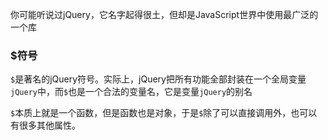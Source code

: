 你可能听说过jQuery，它名字起得很土，但却是JavaScript世界中使用最广泛的一个库

### $符号

`$`是著名的jQuery符号。实际上，jQuery把所有功能全部封装在一个全局变量`jQuery`中，而`$`也是一个合法的变量名，它是变量`jQuery`的别名

`$`本质上就是一个函数，但是函数也是对象，于是`$`除了可以直接调用外，也可以有很多其他属性。



